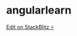 # angularlearn

[Edit on StackBlitz ⚡️](https://docker.stackblitz.com/edit/angular-11-starter-project-daidh-wpyzuh)